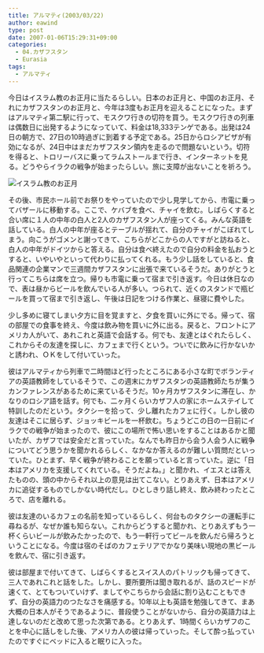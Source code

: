 ```yaml
---
title: アルマティ(2003/03/22)
author: eawind
type: post
date: 2007-01-06T15:29:31+09:00
categories:
  - 04.カザフスタン
  - Eurasia
tags:
  - アルマティ
---
```

今日はイスラム教のお正月に当たるらしい。日本のお正月と、中国のお正月、それにカザフスタンのお正月と、今年は3度もお正月を迎えることになった。まずはアルマティ第二駅に行って、モスクワ行きの切符を買う。モスクワ行きの列車は偶数日に出発するようになっていて、料金は18,333テンゲである。出発は24日の朝方で、27日の10時過ぎに到着する予定である。25日からロシアビザが有効になるが、24日中はまだカザフスタン領内を走るので問題ないという。切符を得ると、トロリーバスに乗ってラムストールまで行き、インターネットを見る。どうやらイラクの戦争が始まったらしい。旅に支障が出ないことを祈ろう。

![イスラム教のお正月](/img/wp/2007/01/200303221040481.jpg)

その後、市民ホール前でお祭りをやっていたので少し見学してから、市電に乗ってバザールに移動する。ここで、ケバブを食べ、チャイを飲む。しばらくすると合い席に１人の中年の白人と2人のカザフスタン人が座ってくる。みんな英語を話している。白人の中年が座るとテーブルが揺れて、自分のチャイがこぼれてしまう。向こうがゴメンと謝ってきて、こちらがどこからの人ですがと訪ねると、白人の中年がドイツからと答える。自分は食べ終えたので自分の料金を払おうとすると、いやいやといって代わりに払ってくれる。もう少し話をしていると、食品関連の企業マンで三週間カザフスタンに出張で来ているそうだ。ありがとうと行ってこちらは席を立つ。帰りも市電に乗って宿まで引き返す。今日は休日なので、表は昼からビールを飲んでいる人が多い。つられて、近くのスタンドで瓶ビールを買って宿まで引き返し、午後は日記をつける作業と、昼寝に費やした。

少し多めに寝てしまい夕方に目を覚ますと、夕食を買いに外にでる。帰って、宿の部屋での食事を終え、今度は飲み物を買いに外に出る。戻ると、フロントにアメリカ人がいて、あれこれと英語で会話する。何でも、友達とはぐれたらしく、これからその友達を探しに、カフェまで行くという。ついでに飲みに行かないかと誘われ、ＯＫをして付いていった。

彼はアルマティから列車で二時間ほど行ったところにある小さな町でボランティアの英語教師をしているそうで、この週末にカザフスタンの英語教師たちが集うカンファレンスがあるために来ているそうだ。10ヶ月カザフスタンに滞在し、かなりのロシア語を話す。何でも、二ヶ月くらいカザフ人の家にホームステイして特訓したのだという。タクシーを拾って、少し離れたカフェに行く。しかし彼の友達はそこに居らず、ジョッキビールを一杯飲む。ちょうどこの日の一日前にイラクでの戦争が始まったので、彼にこの場所で怖い思いをすることはあるかと聞いたが、カザフでは安全だと言っていた。なんでも昨日から会う人会う人に戦争についてどう思うかを聞かれるらしく、なかなか答えるのが難しい質問だといっていた。ひとまず、早く戦争が終わることを願っていると言っていた。逆に「日本はアメリカを支援してくれている。そうだよね。」と聞かれ、イエスとは答えたものの、頭の中からそれ以上の意見は出てこない。とりあえず、日本はアメリカに追従するものでしかない時代だし。ひとしきり話し終え、飲み終わったところで、店を離れる。

彼は友達のいるカフェの名前を知っているらしく、何台ものタクシーの運転手に尋ねるが、なぜか誰も知らない。これからどうすると聞かれ、とりあえずもう一杯くらいビールが飲みたかったので、もう一軒行ってビールを飲んだら帰ろうということになる。今度は宿のそばのカフェテリアでかなり美味い現地の黒ビールを飲んで、宿に引き返す。

彼は部屋まで付いてきて、しばらくするとスイス人のパトリックも帰ってきて、三人であれこれと話をした。しかし、要所要所は聞き取れるが、話のスピードが速くて、とてもついていけず、ましてやこちらから会話に割り込むこともできず、自分の英語力のつたなさを痛感する。10年以上も英語を勉強してきて、まあ大概の日本人がそうであるように、普段使うことがないから、自分の英語力は上達しないのだと改めて思った次第である。とりあえず、1時間くらいカザフのことを中心に話しをした後、アメリカ人の彼は帰っていった。そして酔っ払っていたのですぐにベッドに入ると眠りに入った。
